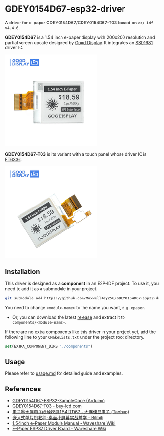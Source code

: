 # GDEY0154D67-esp32-driver

A driver for e-paper GDEY0154D67/GDEY0154D67-T03 based on `esp-idf v4.4.6`.

**GDEY0154D67** is a 1.54 inch e-paper display with 200x200 resolution and partial screen update designed by [Good Display](https://www.good-display.com/).
It integrates an [SSD1681](https://www.buydisplay.com/download/ic/SSD1681.pdf) driver IC.

<img src="./docs/GDEY0154D67.webp" width="300" alt="GDEY0154D67">

**GDEY0154D67-T03** is its variant with a touch panel whose driver IC is [FT6336](https://www.buydisplay.com/download/ic/FT6236-FT6336-FT6436L-FT6436_Datasheet.pdf).

<img src="./docs/GDEY0154D67-T03.webp" width="300" alt="GDEY0154D67-T03">

## Installation

This driver is designed as a **component** in an ESP-IDF project.
To use it, you need to add it as a submodule in your project.

```bash
git submodule add https://github.com/MaxwellJay256/GDEY0154D67-esp32-driver.git components/<module-name>
```
You need to change `<module-name>` to the name you want, e.g. `epaper`.

- Or, you can download the latest [release](https://github.com/MaxwellJay256/GDEY0154D67-esp32-driver/releases) and extract it to `components/<module-name>`.

If there are no extra components like this driver in your project yet, add the following line to your `CMakeLists.txt` under the project root directory.

```cmake
set(EXTRA_COMPONENT_DIRS "./components")
```

## Usage

Please refer to [usage.md](./docs/usage.md) for detailed guide and examples.

## References

- [GDEY0154D67-ESP32-SampleCode (Arduino)](https://www.good-display.com/companyfile/612.html)
- [GDEY0154D67-T03 - buy-lcd.com](https://buy-lcd.com/products/154-inch-e-paper-display-200x200-resolution-partial-screen-update-touch-eink-display-gdey0154d67-t03)
- [电子墨水屏电子纸触摸屏1.54寸D67 - 大连佳显电子 (Taobao)](https://item.taobao.com/item.htm?spm=a1z10.5-c.w4002-1995619223.10.145a6581VpCF4I&id=577513991073)
- [嵌入式单片机教程-桌面小屏幕实战教学 - Bilibili](https://www.bilibili.com/video/BV1wV4y1G7Vk)
- [1.54inch e-Paper Module Manual - Waveshare Wiki](https://www.waveshare.net/wiki/1.54inch_e-Paper_Module_Manual)
- [E-Paper ESP32 Driver Board - Waveshare Wiki](https://www.waveshare.net/wiki/E-Paper_ESP32_Driver_Board)